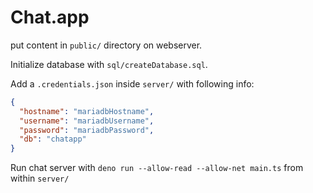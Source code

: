 # Chat.app
put content in `public/` directory on webserver.

Initialize database with `sql/createDatabase.sql`.

Add a `.credentials.json` inside `server/` with following info:
```json
{
  "hostname": "mariadbHostname",
  "username": "mariadbUsername",
  "password": "mariadbPassword",
  "db": "chatapp"
}
```



Run chat server with `deno run --allow-read --allow-net main.ts` from within `server/`